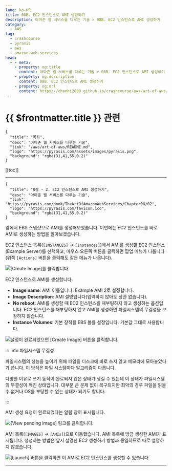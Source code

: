 ```yaml
---
lang: ko-KR
title: 08B. EC2 인스턴스로 AMI 생성하기
description: 아마존 웹 서비스를 다루는 기술 > 08B. EC2 인스턴스로 AMI 생성하기
category:
  - AWS
tag: 
  - crashcourse
  - pyrasis
  - aws 
  - amazon-web-services
head:
  - - meta:
    - property: og:title
      content: 아마존 웹 서비스를 다루는 기술 > 08B. EC2 인스턴스로 AMI 생성하기
    - property: og:description
      content: 08B. EC2 인스턴스로 AMI 생성하기
    - property: og:url
      content: https://chanhi2000.github.io/crashcourse/aws/art-of-aws/08B.html
---
```


# {{ $frontmatter.title }} 관련

```component VPCard
{
  "title": "목차",
  "desc": "아마존 웹 서비스를 다루는 기술",
  "link": "/aws/art-of-aws/README.md",
  "logo": "https://pyrasis.com/assets/images/pyrasis.png",
  "background": "rgba(31,41,55,0.2)"
}
```

[[toc]]

---

```component VPCard
{
  "title": "8장 - 2. EC2 인스턴스로 AMI 생성하기",
  "desc": "아마존 웹 서비스를 다루는 기술",
  "link": "https://pyrasis.com/book/TheArtOfAmazonWebServices/Chapter08/02",
  "logo": "https://pyrasis.com/favicon.ico",
  "background": "rgba(31,41,55,0.2)"
}
```

앞에서 EBS 스냅샷으로 AMI를 생성해보았습니다. 이번에는 EC2 인스턴스를 바로 AMI로 생성하는 방법을 알아보겠습니다.

EC2 인스턴스 목록(<FontIcon icon="iconfont icon-select"/>`[INSTANCES]` → `[Instances]`)에서 AMI를 생성할 EC2 인스턴스(Example Server)를 선택하고, 마우스 오른쪽 버튼을 클릭하면 팝업 메뉴가 나옵니다(위쪽 <FontIcon icon="iconfont icon-select"/>`[Actions]` 버튼을 클릭해도 같은 메뉴가 나옵니다).

![<FontIcon icon="iconfont icon-select"/>`[Create Image]`를 클릭합니다.](https://pyrasis.com/assets/images/TheArtOfAmazonWebServicesChapter08/6_.png)

EC2 인스턴스로 AMI를 생성합니다.

- **Image name**: AMI 이름입니다. Example AMI 2로 설정합니다.
- **Image Description**: AMI 설명입니다(입력하지 않아도 상관 없습니다).
- **No reboot**: AMI를 생성할 때 EC2 인스턴스를 재부팅하지 않고 생성하는 옵션입니다. EC2 인스턴스를 재부팅하지 않고 AMI를 생성하면 파일시스템의 무결성을 보장하지 않습니다.
- **Instance Volumes**: 기본 장착될 EBS 볼륨 설정입니다. 기본값 그대로 사용합니다.

![설정이 완료되었으면 <FontIcon icon="iconfont icon-select"/>`[Create Image]` 버튼을 클릭합니다.](https://pyrasis.com/assets/images/TheArtOfAmazonWebServicesChapter08/7_.png)

::: info 파일시스템 무결성

파일시스템의 성능을 높이기 위해 파일을 디스크에 바로 쓰지 않고 메모리에 모아놓았다가 씁니다. 이 방식은 파일 시스템마다 알고리즘이 다릅니다.

다양한 이유로 쓰기 동작이 완료되지 않은 상태가 생길 수 있는데 이 상태가 파일시스템의 무결성이 깨진 상태입니다. 대부분 큰 문제 없이 복구되지만 최악의 경우 파일을 읽을 수 없거나 OS를 부팅할 수 없는 상태가 되기도 합니다.

:::

AMI 생성 요청이 완료되었다는 알림 창이 표시됩니다.

![<FontIcon icon="fas fa-globe"/>`[View pending image]` 링크를 클릭합니다.](https://pyrasis.com/assets/images/TheArtOfAmazonWebServicesChapter08/8_.png)

AMI 목록(<FontIcon icon="iconfont icon-select"/>`[IMAGES]` → `[AMIs]`)으로 이동했습니다. AMI 목록에 방금 생성한 AMI가 표시됩니다. 생성하는 방법은 앞서 설명한 EC2 생성하기 방법과 동일하므로 따로 설명하지 않겠습니다.

![<FontIcon icon="iconfont icon-select"/>`[Launch]` 버튼을 클릭하면 이 AMI로 EC2 인스턴스를 생성할 수 있습니다.](https://pyrasis.com/assets/images/TheArtOfAmazonWebServicesChapter08/9_.png)

---

<TagLinks />